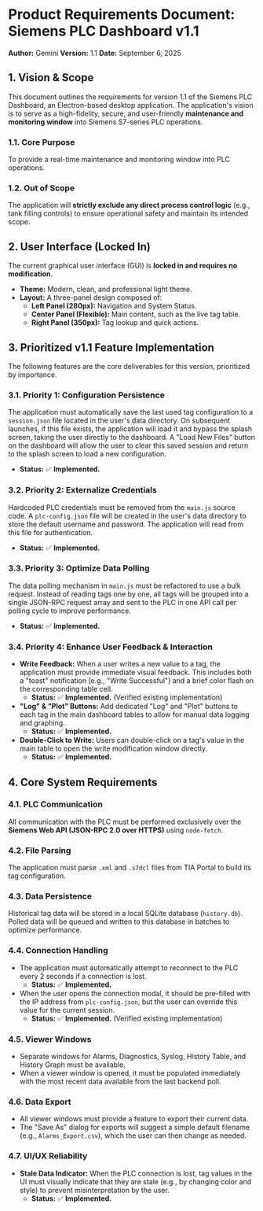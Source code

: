 # Product Requirements Document: Siemens PLC Dashboard v1.1

**Author:** Gemini
**Version:** 1.1
**Date:** September 6, 2025

## 1. Vision & Scope

This document outlines the requirements for version 1.1 of the Siemens PLC Dashboard, an Electron-based desktop application. The application's vision is to serve as a high-fidelity, secure, and user-friendly **maintenance and monitoring window** into Siemens S7-series PLC operations.

### 1.1. Core Purpose
To provide a real-time maintenance and monitoring window into PLC operations.

### 1.2. Out of Scope
The application will **strictly exclude any direct process control logic** (e.g., tank filling controls) to ensure operational safety and maintain its intended scope.

## 2. User Interface (Locked In)

The current graphical user interface (GUI) is **locked in and requires no modification**.

*   **Theme:** Modern, clean, and professional light theme.
*   **Layout:** A three-panel design composed of:
    *   **Left Panel (280px):** Navigation and System Status.
    *   **Center Panel (Flexible):** Main content, such as the live tag table.
    *   **Right Panel (350px):** Tag lookup and quick actions.

## 3. Prioritized v1.1 Feature Implementation

The following features are the core deliverables for this version, prioritized by importance.

### 3.1. Priority 1: Configuration Persistence

The application must automatically save the last used tag configuration to a `session.json` file located in the user's data directory. On subsequent launches, if this file exists, the application will load it and bypass the splash screen, taking the user directly to the dashboard. A "Load New Files" button on the dashboard will allow the user to clear this saved session and return to the splash screen to load a new configuration.
*   **Status:** ✅ **Implemented.**

### 3.2. Priority 2: Externalize Credentials

Hardcoded PLC credentials must be removed from the `main.js` source code. A `plc-config.json` file will be created in the user's data directory to store the default username and password. The application will read from this file for authentication.
*   **Status:** ✅ **Implemented.**

### 3.3. Priority 3: Optimize Data Polling

The data polling mechanism in `main.js` must be refactored to use a bulk request. Instead of reading tags one by one, all tags will be grouped into a single JSON-RPC request array and sent to the PLC in one API call per polling cycle to improve performance.
*   **Status:** ✅ **Implemented.**

### 3.4. Priority 4: Enhance User Feedback & Interaction

*   **Write Feedback:** When a user writes a new value to a tag, the application must provide immediate visual feedback. This includes both a "toast" notification (e.g., "Write Successful") and a brief color flash on the corresponding table cell.
    *   **Status:** ✅ **Implemented.** (Verified existing implementation)
*   **"Log" & "Plot" Buttons:** Add dedicated "Log" and "Plot" buttons to each tag in the main dashboard tables to allow for manual data logging and graphing.
    *   **Status:** ✅ **Implemented.**
*   **Double-Click to Write:** Users can double-click on a tag's value in the main table to open the write modification window directly.
    *   **Status:** ✅ **Implemented.**

## 4. Core System Requirements

### 4.1. PLC Communication
All communication with the PLC must be performed exclusively over the **Siemens Web API (JSON-RPC 2.0 over HTTPS)** using `node-fetch`.

### 4.2. File Parsing
The application must parse `.xml` and `.s7dcl` files from TIA Portal to build its tag configuration.

### 4.3. Data Persistence
Historical tag data will be stored in a local SQLite database (`history.db`). Polled data will be queued and written to this database in batches to optimize performance.

### 4.4. Connection Handling
*   The application must automatically attempt to reconnect to the PLC every 2 seconds if a connection is lost.
    *   **Status:** ✅ **Implemented.**
*   When the user opens the connection modal, it should be pre-filled with the IP address from `plc-config.json`, but the user can override this value for the current session.
    *   **Status:** ✅ **Implemented.** (Verified existing implementation)

### 4.5. Viewer Windows
*   Separate windows for Alarms, Diagnostics, Syslog, History Table, and History Graph must be available.
*   When a viewer window is opened, it must be populated immediately with the most recent data available from the last backend poll.

### 4.6. Data Export
*   All viewer windows must provide a feature to export their current data.
*   The "Save As" dialog for exports will suggest a simple default filename (e.g., `Alarms_Export.csv`), which the user can then change as needed.

### 4.7. UI/UX Reliability
*   **Stale Data Indicator:** When the PLC connection is lost, tag values in the UI must visually indicate that they are stale (e.g., by changing color and style) to prevent misinterpretation by the user.
    *   **Status:** ✅ **Implemented.**
